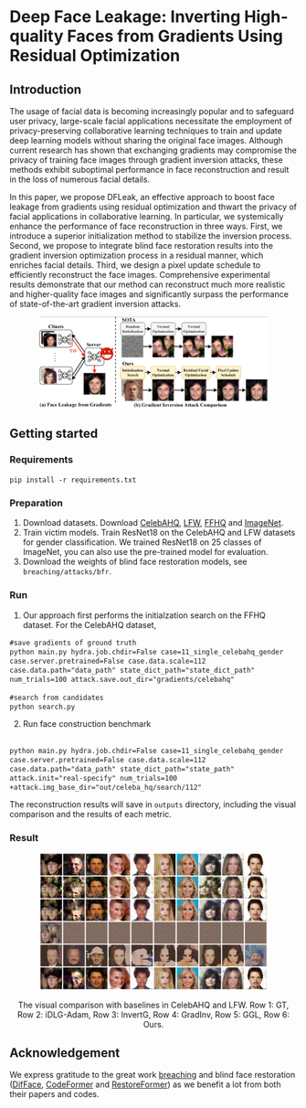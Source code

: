 

# Deep Face Leakage: Inverting High-quality Faces from Gradients Using Residual Optimization

## Introduction

The usage of facial data is becoming increasingly popular and to safeguard user privacy, large-scale facial applications necessitate the employment of privacy-preserving collaborative learning techniques to train and update deep learning models without sharing the original face images. Although current research has shown that exchanging gradients may compromise the privacy of training face images through gradient inversion attacks, these methods exhibit suboptimal performance in face reconstruction and result in the loss of numerous facial details. 

In this paper, we propose DFLeak, an effective approach to boost face leakage from gradients using residual optimization and thwart the privacy of facial applications in collaborative learning. In particular, we systemically enhance the performance of face reconstruction in three ways. First, we introduce a superior initialization method to stabilize the inversion process. Second, we propose to integrate blind face restoration results into the gradient inversion optimization process in a residual manner, which enriches facial details. Third, we design a pixel update schedule to efficiently reconstruct the face images. Comprehensive experimental results demonstrate that our method can reconstruct much more realistic and higher-quality face images and significantly surpass the performance of state-of-the-art gradient inversion attacks.



<p align="center">
<img src="assest/problem.png" alt="overview" width="400">
</p>



## Getting started

### Requirements

`pip install -r requirements.txt`

### Preparation
1. Download datasets. Download [CelebAHQ](https://huggingface.co/datasets/huggan/CelebA-HQ), [LFW](http://vis-www.cs.umass.edu/lfw/), [FFHQ](https://drive.google.com/drive/folders/1JEOqxrhU_IhkdcRohdbuEtFETUxfNmNT?usp=sharing) and [ImageNet](https://www.image-net.org/).
2. Train victim models. Train ResNet18 on the CelebAHQ and LFW datasets for gender classification. We trained ResNet18 on 25 classes of ImageNet, you can also use the pre-trained model for evaluation.
3. Download the weights of blind face restoration models, see `breaching/attacks/bfr`.

### Run
1. Our approach first performs the initialzation search on the FFHQ dataset. For the CelebAHQ dataset,
```
#save gradients of ground truth
python main.py hydra.job.chdir=False case=11_single_celebahq_gender case.server.pretrained=False case.data.scale=112 case.data.path="data_path" state_dict_path="state_dict_path" num_trials=100 attack.save.out_dir="gradients/celebahq"

#search from candidates
python search.py

```

2. Run face construction benchmark
```

python main.py hydra.job.chdir=False case=11_single_celebahq_gender case.server.pretrained=False case.data.scale=112 case.data.path="data_path" state_dict_path="state_path" attack.init="real-specify" num_trials=100 +attack.img_base_dir="out/celeba_hq/search/112"

```
The reconstruction results will save in `outputs` directory, including the visual comparison and the results of each metric.


### Result



<p align="center">
<img src="assest/celebahq112_10.png" alt="overview" width="400">
</p>

<p align = "center">
The visual comparison with baselines in CelebAHQ and LFW. Row 1: GT, Row 2: iDLG-Adam, Row 3: InvertG, Row 4: GradInv, Row 5: GGL, Row 6: Ours.
</p>



## Acknowledgement

We express gratitude to the great work [breaching](https://github.com/JonasGeiping/breaching) and blind face restoration ([DifFace](https://github.com/zsyOAOA/DifFace), [CodeFormer](https://github.com/sczhou/CodeFormer) and [RestoreFormer](https://github.com/wzhouxiff/RestoreFormer)) as we benefit a lot from both their papers and codes.